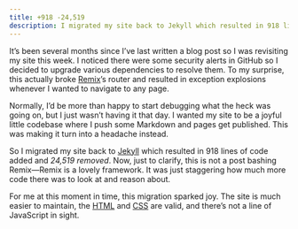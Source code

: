 ```yaml
---
title: +918 -24,519
description: I migrated my site back to Jekyll which resulted in 918 lines of code added and 24,519 removed.
---
```


It’s been several months since I’ve last written a blog post so I was revisiting my site this week. I noticed there were some security alerts in GitHub so I decided to upgrade various dependencies to resolve them. To my surprise, this actually broke [Remix](https://remix.run/)’s router and resulted in exception explosions whenever I wanted to navigate to any page.

Normally, I’d be more than happy to start debugging what the heck was going on, but I just wasn’t having it that day. I wanted my site to be a joyful little codebase where I push some Markdown and pages get published. This was making it turn into a headache instead.

So I migrated my site back to [Jekyll](https://jekyllrb.com/) which resulted in 918 lines of code added and *24,519 removed*. Now, just to clarify, this is not a post bashing Remix—Remix is a lovely framework. It was just staggering how much more code there was to look at and reason about.

For me at this moment in time, this migration sparked joy. The site is much easier to maintain, the [HTML](https://validator.w3.org/nu/?doc=https%3A%2F%2Fnshki.com%2F) and [CSS](https://jigsaw.w3.org/css-validator/validator?uri=https%3A%2F%2Fnshki.com%2Fassets%2Fstyles.css&profile=css3svg&usermedium=all&warning=1&vextwarning=&lang=en) are valid, and there’s not a line of JavaScript in sight.

